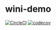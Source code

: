 # wini-demo
[![CircleCI](https://circleci.com/gh/sokangmin/wini-demo/tree/master.svg?style=svg)](https://circleci.com/gh/sokangmin/wini-demo/tree/master)
[![codecov](https://codecov.io/gh/sokangmin/wini-demo/branch/master/graph/badge.svg?token=RH0SGTDS1B)](https://codecov.io/gh/sokangmin/wini-demo)
